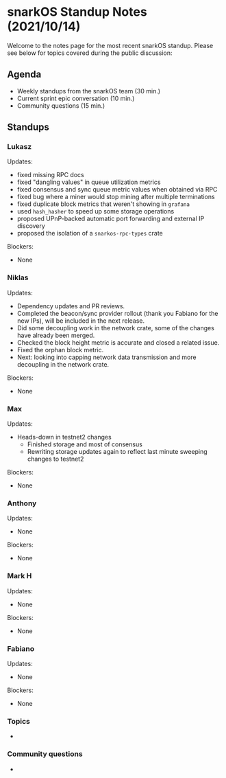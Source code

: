# snarkOS Standup Notes (2021/10/14)

Welcome to the notes page for the most recent snarkOS standup. Please see below for topics covered during the public discussion:

## Agenda

* Weekly standups from the snarkOS team (30 min.)
* Current sprint epic conversation (10 min.)
* Community questions (15 min.)

## Standups

### Lukasz

Updates:

* fixed missing RPC docs
* fixed "dangling values" in queue utilization metrics
* fixed consensus and sync queue metric values when obtained via RPC
* fixed bug where a miner would stop mining after multiple terminations
* fixed duplicate block metrics that weren't showing in `grafana`
* used `hash_hasher` to speed up some storage operations
* proposed UPnP-backed automatic port forwarding and external IP discovery
* proposed the isolation of a `snarkos-rpc-types` crate

Blockers:

* None

### Niklas

Updates:

* Dependency updates and PR reviews.
* Completed the beacon/sync provider rollout (thank you Fabiano for the new IPs), will be included in the next release.
* Did some decoupling work in the network crate, some of the changes have already been merged.
* Checked the block height metric is accurate and closed a related issue. 
* Fixed the orphan block metric.
* Next: looking into capping network data transmission and more decoupling in the network crate. 

Blockers:

* None

### Max

Updates:
* Heads-down in testnet2 changes
  * Finished storage and most of consensus
  * Rewriting storage updates again to reflect last minute sweeping changes to testnet2

Blockers:

* None

### Anthony

Updates:

* None

Blockers:

* None

### Mark H

Updates:

* None

Blockers:

* None

### Fabiano

Updates:

* None

Blockers:

* None

### Topics

*

### Community questions

*
